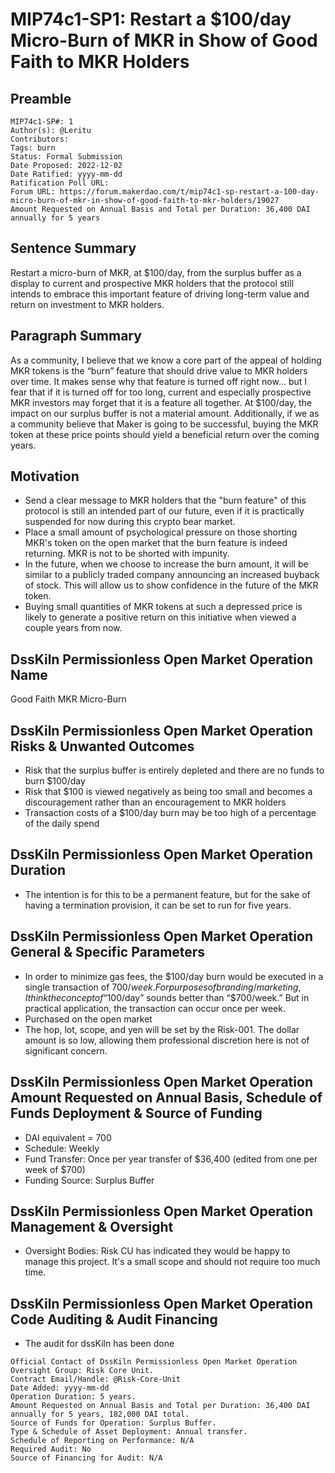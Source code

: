 # MIP74c1-SP1: Restart a $100/day Micro-Burn of MKR in Show of Good Faith to MKR Holders

## Preamble

```
MIP74c1-SP#: 1
Author(s): @Leritu
Contributors:
Tags: burn
Status: Formal Submission
Date Proposed: 2022-12-02
Date Ratified: yyyy-mm-dd
Ratification Poll URL:
Forum URL: https://forum.makerdao.com/t/mip74c1-sp-restart-a-100-day-micro-burn-of-mkr-in-show-of-good-faith-to-mkr-holders/19027
Amount Requested on Annual Basis and Total per Duration: 36,400 DAI annually for 5 years
```

## Sentence Summary

Restart a micro-burn of MKR, at $100/day, from the surplus buffer as a display to current and prospective MKR holders that the protocol still intends to embrace this important feature of driving long-term value and return on investment to MKR holders.

## Paragraph Summary

As a community, I believe that we know a core part of the appeal of holding MKR tokens is the “burn” feature that should drive value to MKR holders over time. It makes sense why that feature is turned off right now… but I fear that if it is turned off for too long, current and especially prospective MKR investors may forget that it is a feature all together. At $100/day, the impact on our surplus buffer is not a material amount. Additionally, if we as a community believe that Maker is going to be successful, buying the MKR token at these price points should yield a beneficial return over the coming years.

## Motivation

- Send a clear message to MKR holders that the "burn feature" of this protocol is still an intended part of our future, even if it is practically suspended for now during this crypto bear market.
- Place a small amount of psychological pressure on those shorting MKR's token on the open market that the burn feature is indeed returning. MKR is not to be shorted with impunity.
- In the future, when we choose to increase the burn amount, it will be similar to a publicly traded company announcing an increased buyback of stock. This will allow us to show confidence in the future of the MKR token.
- Buying small quantities of MKR tokens at such a depressed price is likely to generate a positive return on this initiative when viewed a couple years from now.

## DssKiln Permissionless Open Market Operation Name

Good Faith MKR Micro-Burn

## DssKiln Permissionless Open Market Operation Risks & Unwanted Outcomes

- Risk that the surplus buffer is entirely depleted and there are no funds to burn $100/day
- Risk that $100 is viewed negatively as being too small and becomes a discouragement rather than an encouragement to MKR holders
- Transaction costs of a $100/day burn may be too high of a percentage of the daily spend

## DssKiln Permissionless Open Market Operation Duration

- The intention is for this to be a permanent feature, but for the sake of having a termination provision, it can be set to run for five years.

## DssKiln Permissionless Open Market Operation General & Specific Parameters

- In order to minimize gas fees, the $100/day burn would be executed in a single transaction of $700/week. For purposes of branding/marketing, I think the concept of “$100/day” sounds better than “$700/week.” But in practical application, the transaction can occur once per week.
- Purchased on the open market
- The hop, lot, scope, and yen will be set by the Risk-001. The dollar amount is so low, allowing them professional discretion here is not of significant concern.

## DssKiln Permissionless Open Market Operation Amount Requested on Annual Basis, Schedule of Funds Deployment & Source of Funding

- DAI equivalent = 700
- Schedule: Weekly
- Fund Transfer: Once per year transfer of $36,400 (edited from one per week of $700)
- Funding Source: Surplus Buffer

## DssKiln Permissionless Open Market Operation Management & Oversight

- Oversight Bodies: Risk CU has indicated they would be happy to manage this project. It's a small scope and should not require too much time.

## DssKiln Permissionless Open Market Operation Code Auditing & Audit Financing

- The audit for dssKiln has been done

```
Official Contact of DssKiln Permissionless Open Market Operation Oversight Group: Risk Core Unit.
Contract Email/Handle: @Risk-Core-Unit
Date Added: yyyy-mm-dd
Operation Duration: 5 years.
Amount Requested on Annual Basis and Total per Duration: 36,400 DAI annually for 5 years, 182,000 DAI total.
Source of Funds for Operation: Surplus Buffer.
Type & Schedule of Asset Deployment: Annual transfer.
Schedule of Reporting on Performance: N/A
Required Audit: No
Source of Financing for Audit: N/A
```
